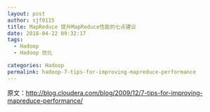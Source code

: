 ```yaml
---
layout: post
author: sjf0115
title: MapReduce 提升MapReduce性能的七点建议
date: 2018-04-22 09:32:17
tags:
  - Hadoop
  - Hadoop 优化

categories: Hadoop
permalink: hadoop-7-tips-for-improving-mapreduce-performance
---
```

































原文：http://blog.cloudera.com/blog/2009/12/7-tips-for-improving-mapreduce-performance/
